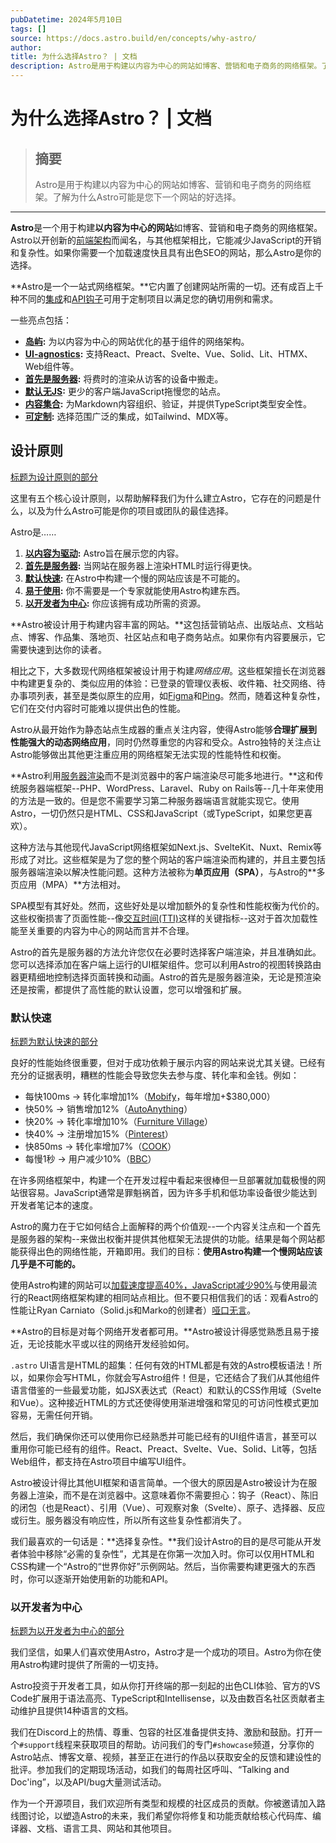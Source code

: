 ```yaml
---
pubDatetime: 2024年5月10日
tags: []
source: https://docs.astro.build/en/concepts/why-astro/
author:
title: 为什么选择Astro？ | 文档
description: Astro是用于构建以内容为中心的网站如博客、营销和电子商务的网络框架。了解为什么Astro可能是您下一个网站的好选择。
---
```


# 为什么选择Astro？ | 文档

> ## 摘要
>
> Astro是用于构建以内容为中心的网站如博客、营销和电子商务的网络框架。了解为什么Astro可能是您下一个网站的好选择。

---

**Astro**是一个用于构建**以内容为中心的网站**如博客、营销和电子商务的网络框架。Astro以开创新的[前端架构](https://docs.astro.build/en/concepts/islands/)而闻名，与其他框架相比，它能减少JavaScript的开销和复杂性。如果你需要一个加载速度快且具有出色SEO的网站，那么Astro是你的选择。

**Astro是一个一站式网络框架。**它内置了创建网站所需的一切。还有成百上千种不同的[集成](https://astro.build/integrations/)和[API钩子](https://docs.astro.build/en/reference/integrations-reference/)可用于定制项目以满足您的确切用例和需求。

一些亮点包括：

- **[岛屿](https://docs.astro.build/en/concepts/islands/):** 为以内容为中心的网站优化的基于组件的网络架构。
- **[UI-agnostics](https://docs.astro.build/en/guides/framework-components/):** 支持React、Preact、Svelte、Vue、Solid、Lit、HTMX、Web组件等。
- **[首先是服务器](https://docs.astro.build/en/basics/rendering-modes/):** 将费时的渲染从访客的设备中搬走。
- **[默认无JS](https://docs.astro.build/en/basics/astro-components/):** 更少的客户端JavaScript拖慢您的站点。
- **[内容集合](https://docs.astro.build/en/guides/content-collections/):** 为Markdown内容组织、验证，并提供TypeScript类型安全性。
- **[可定制](https://docs.astro.build/en/guides/integrations-guide/):** 选择范围广泛的集成，如Tailwind、MDX等。

## 设计原则

[标题为设计原则的部分](https://docs.astro.build/en/concepts/why-astro/#design-principles)

这里有五个核心设计原则，以帮助解释我们为什么建立Astro，它存在的问题是什么，以及为什么Astro可能是你的项目或团队的最佳选择。

Astro是……

1. **[以内容为驱动](https://docs.astro.build/en/concepts/why-astro/#content-driven):** Astro旨在展示您的内容。
2. **[首先是服务器](https://docs.astro.build/en/concepts/why-astro/#server-first):** 当网站在服务器上渲染HTML时运行得更快。
3. **[默认快速](https://docs.astro.build/en/concepts/why-astro/#fast-by-default):** 在Astro中构建一个慢的网站应该是不可能的。
4. **[易于使用](https://docs.astro.build/en/concepts/why-astro/#easy-to-use):** 你不需要是一个专家就能使用Astro构建东西。
5. **[以开发者为中心](https://docs.astro.build/en/concepts/why-astro/#developer-focused):** 你应该拥有成功所需的资源。

**Astro被设计用于构建内容丰富的网站。**这包括营销站点、出版站点、文档站点、博客、作品集、落地页、社区站点和电子商务站点。如果你有内容要展示，它需要快速到达你的读者。

相比之下，大多数现代网络框架被设计用于构建*网络应用*。这些框架擅长在浏览器中构建更复杂的、类似应用的体验：已登录的管理仪表板、收件箱、社交网络、待办事项列表，甚至是类似原生的应用，如[Figma](https://figma.com/)和[Ping](https://ping.gg/)。然而，随着这种复杂性，它们在交付内容时可能难以提供出色的性能。

Astro从最开始作为静态站点生成器的重点关注内容，使得Astro能够**合理扩展到性能强大的动态网络应用**，同时仍然尊重您的内容和受众。Astro独特的关注点让Astro能够做出其他更注重应用的网络框架无法实现的性能特性和权衡。

**Astro利用[服务器渲染](https://docs.astro.build/en/basics/rendering-modes/)而不是浏览器中的客户端渲染尽可能多地进行。**这和传统服务器端框架--PHP、WordPress、Laravel、Ruby on Rails等--几十年来使用的方法是一致的。但是您不需要学习第二种服务器端语言就能实现它。使用Astro，一切仍然只是HTML、CSS和JavaScript（或TypeScript，如果您更喜欢）。

这种方法与其他现代JavaScript网络框架如Next.js、SvelteKit、Nuxt、Remix等形成了对比。这些框架是为了您的整个网站的客户端渲染而构建的，并且主要包括服务器端渲染以解决性能问题。这种方法被称为**单页应用（SPA）**，与Astro的**多页应用（MPA）**方法相对。

SPA模型有其好处。然而，这些好处是以增加额外的复杂性和性能权衡为代价的。这些权衡损害了页面性能--像[交互时间(TTI)](https://web.dev/interactive/)这样的关键指标--这对于首次加载性能至关重要的内容为中心的网站而言并不合理。

Astro的首先是服务器的方法允许您仅在必要时选择客户端渲染，并且准确如此。您可以选择添加在客户端上运行的UI框架组件。您可以利用Astro的视图转换路由器更精细地控制选择页面转换和动画。Astro的首先是服务器渲染，无论是预渲染还是按需，都提供了高性能的默认设置，您可以增强和扩展。

### 默认快速

[标题为默认快速的部分](https://docs.astro.build/en/concepts/why-astro/#fast-by-default)

良好的性能始终很重要，但对于成功依赖于展示内容的网站来说尤其关键。已经有充分的证据表明，糟糕的性能会导致您失去参与度、转化率和金钱。例如：

- 每快100ms → 转化率增加1%（[Mobify](https://web.dev/why-speed-matters/)，每年增加+$380,000）
- 快50% → 销售增加12%（[AutoAnything](https://www.digitalcommerce360.com/2010/08/19/web-accelerator-revs-conversion-and-sales-autoanything/)）
- 快20% → 转化率增加10%（[Furniture Village](https://www.thinkwithgoogle.com/intl/en-gb/marketing-strategies/app-and-mobile/furniture-village-and-greenlight-slash-page-load-times-boosting-user-experience/)）
- 快40% → 注册增加15%（[Pinterest](https://medium.com/pinterest-engineering/driving-user-growth-with-performance-improvements-cfc50dafadd7)）
- 快850ms → 转化率增加7%（[COOK](https://web.dev/why-speed-matters/)）
- 每慢1秒 → 用户减少10%（[BBC](https://www.creativebloq.com/features/how-the-bbc-builds-websites-that-scale)）

在许多网络框架中，构建一个在开发过程中看起来很棒但一旦部署就加载极慢的网站很容易。JavaScript通常是罪魁祸首，因为许多手机和低功率设备很少能达到开发者笔记本的速度。

Astro的魔力在于它如何结合上面解释的两个价值观--一个内容关注点和一个首先是服务器的架构--来做出权衡并提供其他框架无法提供的功能。结果是每个网站都能获得出色的网络性能，开箱即用。我们的目标：**使用Astro构建一个慢网站应该几乎是不可能的。**

使用Astro构建的网站可以[加载速度提高40%，JavaScript减少90%](https://twitter.com/t3dotgg/status/1437195415439360003)与使用最流行的React网络框架构建的相同站点相比。但不要只相信我们的话：观看Astro的性能让Ryan Carniato（Solid.js和Marko的创建者）[哑口无言](https://youtu.be/2ZEMb_H-LYE?t=8163)。

**Astro的目标是对每个网络开发者都可用。**Astro被设计得感觉熟悉且易于接近，无论技能水平或以往的网络开发经验如何。

`.astro` UI语言是HTML的超集：任何有效的HTML都是有效的Astro模板语法！所以，如果你会写HTML，你就会写Astro组件！但是，它还结合了我们从其他组件语言借鉴的一些最爱功能，如JSX表达式（React）和默认的CSS作用域（Svelte和Vue）。这种接近HTML的方式还使得使用渐进增强和常见的可访问性模式更加容易，无需任何开销。

然后，我们确保你还可以使用你已经熟悉并可能已经有的UI组件语言，甚至可以重用你可能已经有的组件。React、Preact、Svelte、Vue、Solid、Lit等，包括Web组件，都支持在Astro项目中编写UI组件。

Astro被设计得比其他UI框架和语言简单。一个很大的原因是Astro被设计为在服务器上渲染，而不是在浏览器中。这意味着你不需要担心：钩子（React）、陈旧的闭包（也是React）、引用（Vue）、可观察对象（Svelte）、原子、选择器、反应或衍生。服务器没有响应性，所以所有这些复杂性都消失了。

我们最喜欢的一句话是：**选择复杂性。**我们设计Astro的目的是尽可能从开发者体验中移除“必需的复杂性”，尤其是在你第一次加入时。你可以仅用HTML和CSS构建一个“Astro的“世界你好”示例网站。然后，当你需要构建更强大的东西时，你可以逐渐开始使用新的功能和API。

### 以开发者为中心

[标题为以开发者为中心的部分](https://docs.astro.build/en/concepts/why-astro/#developer-focused)

我们坚信，如果人们喜欢使用Astro，Astro才是一个成功的项目。Astro为你在使用Astro构建时提供了所需的一切支持。

Astro投资于开发者工具，如从你打开终端的那一刻起的出色CLI体验、官方的VS Code扩展用于语法高亮、TypeScript和Intellisense，以及由数百名社区贡献者主动维护且提供14种语言的文档。

我们在Discord上的热情、尊重、包容的社区准备提供支持、激励和鼓励。打开一个`#support`线程来获取项目的帮助。访问我们的专门`#showcase`频道，分享你的Astro站点、博客文章、视频，甚至正在进行的作品以获取安全的反馈和建设性的批评。参加我们的定期现场活动，如我们的每周社区呼叫、“Talking and Doc'ing”，以及API/bug大量测试活动。

作为一个开源项目，我们欢迎所有类型和规模的社区成员的贡献。你被邀请加入路线图讨论，以塑造Astro的未来，我们希望你将修复和功能贡献给核心代码库、编译器、文档、语言工具、网站和其他项目。
